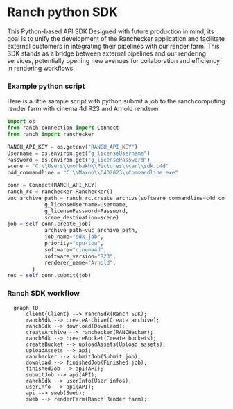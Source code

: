 # Ranch python SDK
This Python-based API SDK Designed with future production in mind, its goal is to unify the development of the Ranchecker application and facilitate external customers in integrating their pipelines with our render farm. This SDK stands as a bridge between external pipelines and our rendering services, potentially opening new avenues for collaboration and efficiency in rendering workflows.

### Example python script

Here is a little sample script with python submit a job to the ranchcomputing render farm with cinema 4d R23 and Arnold renderer 

```python
import os
from ranch.connection import Connect
from ranch import ranchecker

RANCH_API_KEY = os.getenv("RANCH_API_KEY")
Username = os.environ.get("g_licenseUsername")
Password = os.environ.get("g_licensePassword")
scene = "C:\\Users\\mohbakh\\Pictures\\car\\sdk.c4d"
c4d_commandline = "C:\\Maxon\\C4D2023\\Commandline.exe"

conn = Connect(RANCH_API_KEY)
ranch_rc = ranchecker.Ranchecker()
vuc_archive_path = ranch_rc.create_archive(software_commandline=c4d_commandline, 
            g_licenseUsername=Username, 
            g_licensePassword=Password, 
            scene_destination=scene)
job = self.conn.create_job(
            archive_path=vuc_archive_path,
            job_name="sdk_job",
            priority="cpu-low",
            software="cinema4d",
            software_version="R23",
            renderer_name="Arnold",
        )
res = self.conn.submit(job)

```

### Ranch SDK workflow

```mermaid
  graph TD;
      client{Client} --> ranchSdk(Ranch SDK);
      ranchSdk --> createArchive(Create archive);
      ranchSdk --> download(Downlaod);
      createArchive --> ranchecker(RANCHecker);
      ranchSdk --> createBucket(Create buckets);
      createBucket --> uploadAssets(Upload assets);
      uploadAssets --> api;
      ranchecker --> submitJob(Submit job);
      download --> finishedJob(Finished job);
      finishedJob --> api(API);
      submitJob --> api(API);
      ranchSdk --> userInfo(User infos);
      userInfo --> api(API);
      api --> sweb(Sweb);
      sweb --> renderFarm(Ranch Render farm);
```